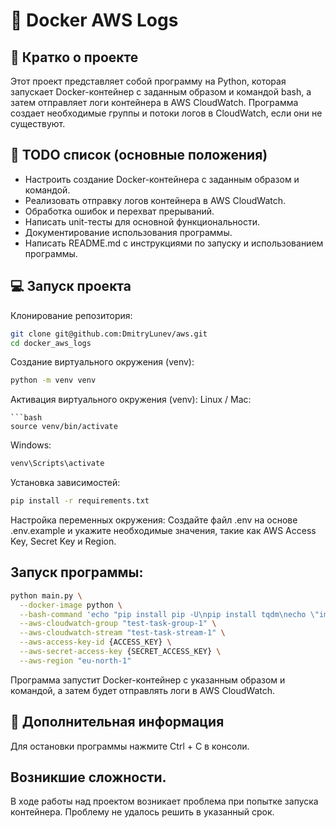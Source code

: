 # 📁 Docker AWS Logs
 
## 📖 Кратко о проекте
Этот проект представляет собой программу на Python, которая запускает Docker-контейнер 
с заданным образом и командой bash, а затем отправляет логи контейнера в AWS CloudWatch. 
Программа создает необходимые группы и потоки логов в CloudWatch, если они не существуют.

## 🧾 TODO список (основные положения)
- Настроить создание Docker-контейнера с заданным образом и командой.
- Реализовать отправку логов контейнера в AWS CloudWatch.
- Обработка ошибок и перехват прерываний.
- Написать unit-тесты для основной функциональности.
- Документирование использования программы.
- Написать README.md с инструкциями по запуску и использованием программы.

## 💻 Запуск проекта
Клонирование репозитория:
``` bash
git clone git@github.com:DmitryLunev/aws.git
cd docker_aws_logs
```
Создание виртуального окружения (venv):
```bash
python -m venv venv
```

Активация виртуального окружения (venv):
Linux / Mac:
```
```bash
source venv/bin/activate
```
Windows:

```bash
venv\Scripts\activate
```
Установка зависимостей:
```bash
pip install -r requirements.txt
```
Настройка переменных окружения:
Создайте файл .env на основе .env.example и укажите необходимые 
значения, такие как AWS Access Key, Secret Key и Region.

## Запуск программы:

```bash
python main.py \
  --docker-image python \
  --bash-command 'echo "pip install pip -U\npip install tqdm\necho \"import time; counter = 0; while True: print(counter); counter += 1; time.sleep(0.1)\" > script.py\npython3 script.py" > cmd.sh && sh cmd.sh' \
  --aws-cloudwatch-group "test-task-group-1" \
  --aws-cloudwatch-stream "test-task-stream-1" \
  --aws-access-key-id {ACCESS_KEY} \
  --aws-secret-access-key {SECRET_ACCESS_KEY} \
  --aws-region "eu-north-1"
```
Программа запустит Docker-контейнер с указанным образом и командой, а затем будет отправлять логи в AWS CloudWatch.

## 📑 Дополнительная информация
Для остановки программы нажмите Ctrl + C в консоли.

## Возникшие сложности. 
В ходе работы над проектом возникает проблема при попытке запуска контейнера. 
Проблему не удалось решить в указанный срок. 
